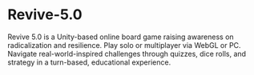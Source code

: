 # Revive-5.0
Revive 5.0 is a Unity-based online board game raising awareness on radicalization and resilience. Play solo or multiplayer via WebGL or PC. Navigate real-world-inspired challenges through quizzes, dice rolls, and strategy in a turn-based, educational experience.

